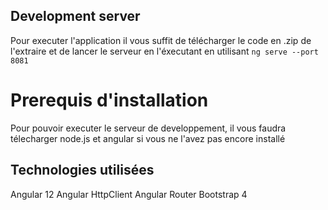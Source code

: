 ## Development server

Pour executer l'application il vous suffit de télécharger le code en .zip de l'extraire et de lancer le serveur en l'éxecutant en utilisant ``ng serve --port 8081``

# Prerequis d'installation

Pour pouvoir executer le serveur de developpement, il vous faudra télecharger node.js et angular si vous ne l'avez pas encore installé

## Technologies utilisées

Angular 12
Angular HttpClient
Angular Router
Bootstrap 4
